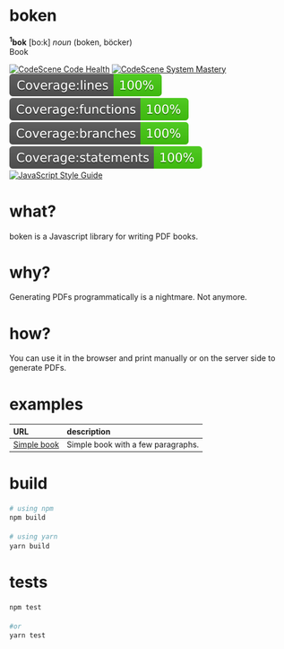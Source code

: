 # boken

**<sup>1</sup>bok** [bo:k] _noun_ (boken, böcker)  
Book

[![CodeScene Code Health](https://codescene.io/projects/29133/status-badges/code-health)](https://codescene.io/projects/29133)
[![CodeScene System Mastery](https://codescene.io/projects/29133/status-badges/system-mastery)](https://codescene.io/projects/29133)
![Coverage: lines](img/badge-lines.svg)
![Coverage: functions](img/badge-functions.svg)
![Coverage: branches](img/badge-branches.svg)
![Coverage: statements](img/badge-statements.svg)
[![JavaScript Style Guide](https://img.shields.io/badge/code_style-standard-brightgreen.svg)](https://standardjs.com)

# what?

boken is a Javascript library for writing PDF books.

# why?

Generating PDFs programmatically is a nightmare. Not anymore.

# how?

You can use it in the browser and print manually or on the server side to generate PDFs.

# examples

| URL                                                                                | description                        |
|:-----------------------------------------------------------------------------------|:-----------------------------------|
| [Simple book](https://empear-analytics.github.io/boken/examples/simple/index.html) | Simple book with a few paragraphs. |

# build

```bash
# using npm
npm build

# using yarn
yarn build
```

# tests

```bash
npm test

#or
yarn test 
```
